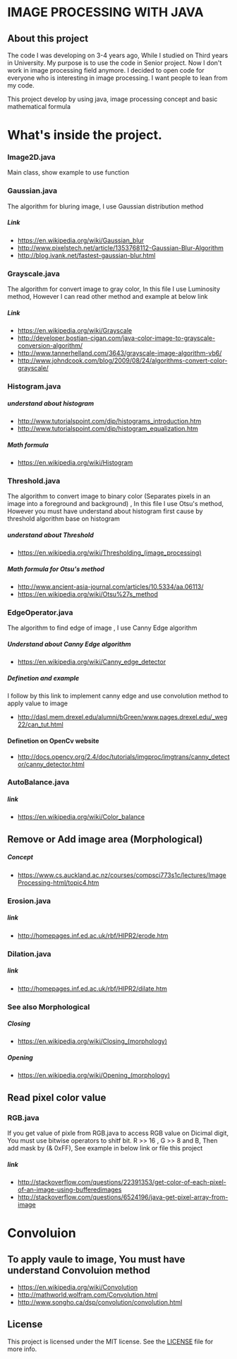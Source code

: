 # IMAGE PROCESSING WITH JAVA
## About this project
The code I was developing on 3-4 years ago, While I studied on Third years in University. My purpose is to use the code in Senior project. Now I don't work in image processing field anymore. I decided to open code for everyone who is interesting in image processing. I want people to lean from my code. 

This project develop by using java, image processing concept and basic mathematical formula 


# What's inside the project.
### Image2D.java 
Main class, show example to use function

### Gaussian.java
The algorithm for bluring image, I use Gaussian distribution method
##### Link
*  https://en.wikipedia.org/wiki/Gaussian_blur
*  http://www.pixelstech.net/article/1353768112-Gaussian-Blur-Algorithm
*  http://blog.ivank.net/fastest-gaussian-blur.html

### Grayscale.java
The algorithm for convert image to gray color, In this file I use Luminosity method, However I can read other method and example at below link
##### Link
* https://en.wikipedia.org/wiki/Grayscale
* http://developer.bostjan-cigan.com/java-color-image-to-grayscale-conversion-algorithm/
* http://www.tannerhelland.com/3643/grayscale-image-algorithm-vb6/
* http://www.johndcook.com/blog/2009/08/24/algorithms-convert-color-grayscale/

### Histogram.java
##### understand about histogram 
* http://www.tutorialspoint.com/dip/histograms_introduction.htm
* http://www.tutorialspoint.com/dip/histogram_equalization.htm

##### Math formula
* https://en.wikipedia.org/wiki/Histogram

### Threshold.java
The algorithm to convert image to binary color (Separates pixels in an image into a foreground and background) , In this file I use Otsu's method,
However you must have understand about histogram first cause by threshold algorithm base on histogram
##### understand about Threshold 
* https://en.wikipedia.org/wiki/Thresholding_(image_processing)

##### Math formula for Otsu's method
* http://www.ancient-asia-journal.com/articles/10.5334/aa.06113/
* https://en.wikipedia.org/wiki/Otsu%27s_method

### EdgeOperator.java
The algorithm to find edge of image , I use Canny Edge algorithm 
##### Understand about  Canny Edge algorithm
* https://en.wikipedia.org/wiki/Canny_edge_detector

##### Definetion and example 
I follow by this link to implement canny edge and use convolution method to apply value to image
* http://dasl.mem.drexel.edu/alumni/bGreen/www.pages.drexel.edu/_weg22/can_tut.html

#### Definetion on OpenCv website
* http://docs.opencv.org/2.4/doc/tutorials/imgproc/imgtrans/canny_detector/canny_detector.html

### AutoBalance.java
##### link
* https://en.wikipedia.org/wiki/Color_balance

## Remove or Add image area (Morphological)
##### Concept 
* https://www.cs.auckland.ac.nz/courses/compsci773s1c/lectures/ImageProcessing-html/topic4.htm

### Erosion.java
##### link
* http://homepages.inf.ed.ac.uk/rbf/HIPR2/erode.htm

### Dilation.java
##### link
* http://homepages.inf.ed.ac.uk/rbf/HIPR2/dilate.htm

### See also Morphological
##### Closing
* https://en.wikipedia.org/wiki/Closing_(morphology)

##### Opening
* https://en.wikipedia.org/wiki/Opening_(morphology)

## Read pixel color value 
### RGB.java
If you get value of pixle from RGB.java to access RGB value on Dicimal digit, You must use bitwise operators to shitf bit. R >> 16 , G >> 8 and B, Then add mask by (& 0xFF), See example in below link or file this project 
##### link 
* http://stackoverflow.com/questions/22391353/get-color-of-each-pixel-of-an-image-using-bufferedimages
* http://stackoverflow.com/questions/6524196/java-get-pixel-array-from-image

# Convoluion 
## To apply vaule to image, You must have understand Convoluion method
* https://en.wikipedia.org/wiki/Convolution
* http://mathworld.wolfram.com/Convolution.html
* http://www.songho.ca/dsp/convolution/convolution.html

## License

This project is licensed under the MIT license. See the [LICENSE](LICENSE) file for more info.
